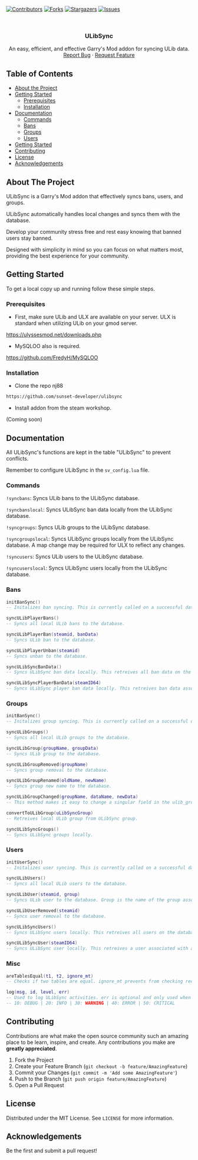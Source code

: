<!--
*** Thanks for checking out this README Template. If you have a suggestion that would
*** make this better, please fork the repo and create a pull request or simply open
*** an issue with the tag "enhancement".
*** Thanks again! Now go create something AMAZING! :D
***
***
***
*** To avoid retyping too much info. Do a search and replace for the following:
*** github_username, repo_name, twitter_handle, email
-->





<!-- PROJECT SHIELDS -->
<!--
*** I'm using markdown "reference style" links for readability.
*** Reference links are enclosed in brackets [ ] instead of parentheses ( ).
*** See the bottom of this document for the declaration of the reference variables
*** for contributors-url, forks-url, etc. This is an optional, concise syntax you may use.
*** https://www.markdownguide.org/basic-syntax/#reference-style-links
-->
[![Contributors][contributors-shield]][contributors-url]
[![Forks][forks-shield]][forks-url]
[![Stargazers][stars-shield]][stars-url]
[![Issues][issues-shield]][issues-url]



<!-- PROJECT LOGO -->
<br />
<p align="center">
  <h3 align="center">ULibSync</h3>

  <p align="center">
    An easy, efficient, and effective Garry's Mod addon for syncing ULib data. 
    <br />
    <a href="https://github.com/sunset-developer/ulibsync/issues">Report Bug</a>
    ·
    <a href="https://github.com/sunset-developer/ulibsync/pulls">Request Feature</a>
  </p>
</p>


<!-- TABLE OF CONTENTS -->
## Table of Contents

* [About the Project](#about-the-project)
* [Getting Started](#getting-started)
  * [Prerequisites](#prerequisites)
  * [Installation](#installation)
* [Documentation](#documentation)
   * [Commands](#commands)
   * [Bans](#bans)
   * [Groups](#groups)
   * [Users](#users)
* [Getting Started](#getting-started)
* [Contributing](#contributing)
* [License](#license)
* [Acknowledgements](#acknowledgements)



<!-- ABOUT THE PROJECT -->
## About The Project

ULibSync is a Garry's Mod addon that effectively syncs bans, users, and groups.

ULibSync automatically handles local changes and syncs them with the database. 

Develop your community stress free and rest easy knowing that banned users stay banned.

Designed with simplicity in mind so you can focus on what matters most, providing the best experience for your community.

<!-- GETTING STARTED -->
## Getting Started

To get a local copy up and running follow these simple steps.

### Prerequisites

* First, make sure ULib and ULX are available on your server. ULX is standard when utilizing ULib on your gmod server.

https://ulyssesmod.net/downloads.php

* MySQLOO also is required.

https://github.com/FredyH/MySQLOO

### Installation

* Clone the repo nj88
```sh
https://github.com/sunset-developer/ulibsync
```
* Install addon from the steam workshop.

(Coming soon)

## Documentation

All ULibSync's functions are kept in the table "ULibSync" to prevent conflicts.

Remember to configure ULibSync in the `sv_config.lua` file.

### Commands

`!syncbans`: Syncs ULib bans to the ULibSync database.

`!syncbanslocal`: Syncs ULibSync ban data locally from the ULibSync database.

`!syncgroups`: Syncs ULib groups to the ULibSync database.

`!syncgroupslocal`: Syncs ULibSync groups locally from the ULibSync database. A map change may be required for ULX to reflect any changes.

`!syncusers`: Syncs ULib users to the ULibSync database.

`!syncuserslocal`: Syncs ULibSync users locally from the ULibSync database.

### Bans

```lua
initBanSync()
-- Initalizes ban syncing. This is currently called on a successful database connection.

syncULibPlayerBans()
-- Syncs all local ULib bans to the database.

syncULibPlayerBan(steamid, banData)
-- Syncs ULib ban to the database.

syncULibPlayerUnban(steamid)
-- Syncs unban to the database.

syncULibSyncBanData()
-- Syncs ULibSync ban data locally. This retreives all ban data on the database.

syncULibSyncPlayerBanData(steamID64)
-- Syncs ULibSync player ban data locally. This retreives ban data associated with a steamid from the database.
```

### Groups

```lua
initBanSync()
-- Initalizes group syncing. This is currently called on a successful database connection.

syncULibGroups()
-- Syncs all local ULib groups to the database.

syncULibGroup(groupName, groupData)
-- Syncs ULib group to the database.

syncULibGroupRemoved(groupName)
-- Syncs group removal to the database.

syncULibGroupRenamed(oldName, newName)
-- Syncs group new name to the database.

syncULibGroupChanged(groupName, dataName, newData)
-- This method makes it easy to change a singular field in the ulib_groups table. Prevents repetitive code.

convertToULibGroup(uLibSyncGroup)
-- Retreives local ULib group from ULibSync group.

syncULibSyncGroups()
-- Syncs ULibSync groups locally.
```

### Users

```lua
initUserSync()
-- Initalizes user syncing. This is currently called on a successful database connection.

syncULibUsers()
-- Syncs all local ULib users to the database.

syncULibUser(steamid, group)
-- Syncs ULib user to the database. Group is the name of the group associated with a user, for example: admin or operator.

syncULibUserRemoved(steamid)
-- Syncs user removal to the database.

syncULibSyncUsers()
-- Syncs ULibSync users locally. This retreives all users on the database.

syncULibSyncUser(steamID64)
-- Syncs ULibSync user locally. This retreives a user associated with a steamid from the database.
```

### Misc

```lua
areTablesEqual(t1, t2, ignore_mt) 
-- Checks if two tables are equal. ignore_mt prevents from checking recursively.

log(msg, id, level, err)
-- Used to log ULibSync activities. err is optional and only used when the log level is an error.
-- 10: DEBUG | 20: INFO | 30: WARNING | 40: ERROR | 50: CRITICAL
```

 
<!-- CONTRIBUTING -->
## Contributing

Contributions are what make the open source community such an amazing place to be learn, inspire, and create. Any contributions you make are **greatly appreciated**.

1. Fork the Project
2. Create your Feature Branch (`git checkout -b feature/AmazingFeature`)
3. Commit your Changes (`git commit -m 'Add some AmazingFeature'`)
4. Push to the Branch (`git push origin feature/AmazingFeature`)
5. Open a Pull Request


<!-- LICENSE -->
## License

Distributed under the MIT License. See `LICENSE` for more information.

<!-- ACKNOWLEDGEMENTS -->
## Acknowledgements

Be the first and submit a pull request!


<!-- MARKDOWN LINKS & IMAGES -->
<!-- https://www.markdownguide.org/basic-syntax/#reference-style-links -->
[contributors-shield]: https://img.shields.io/github/contributors/sunset-developer/ulibsync.svg?style=flat-square
[contributors-url]: https://github.com/sunset-developer/ulibsync/graphs/contributors
[forks-shield]: https://img.shields.io/github/forks/sunset-developer/ulibsync.svg?style=flat-square
[forks-url]: https://github.com/sunset-developer/ulibsync/network/members
[stars-shield]: https://img.shields.io/github/stars/sunset-developer/ulibsync.svg?style=flat-square
[stars-url]: https://github.com/sunset-developer/ulibsync/stargazers
[issues-shield]: https://img.shields.io/github/issues/sunset-developer/ulibsync.svg?style=flat-square
[issues-url]: https://github.com/sunset-developer/ulibsync/issues
[license-shield]: https://img.shields.io/github/license/sunset-developer/ulibsync.svg?style=flat-square
[license-url]: https://github.com/sunset-developer/ulibsync/blob/master/LICENSE
[linkedin-shield]: https://img.shields.io/badge/-LinkedIn-black.svg?style=flat-square&logo=linkedin&colorB=555
[linkedin-url]: https://linkedin.com/in/github_username
[product-screenshot]: images/screenshot.png
